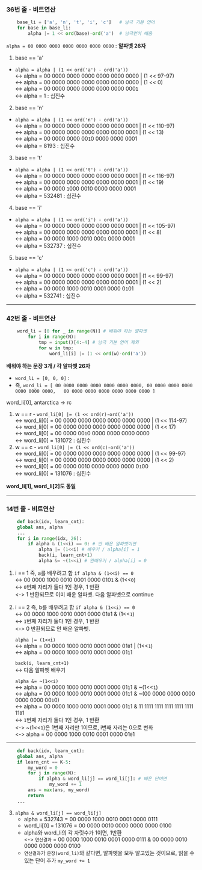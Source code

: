 ### 36번 줄 - 비트연산
```python
    base_li = ['a', 'n', 't', 'i', 'c']   # 남극 기본 언어
    for base in base_li:
        alpha |= 1 << ord(base)-ord('a')  # 남극언어 배움
```

`alpha = 00 0000 0000 0000 0000 0000 0000` : **알파벳 26자**
1. base == 'a'
  - `alpha = alpha | (1 << ord('a') - ord('a'))`  
      <-> alpha = 00 0000 0000 0000 0000 0000 0000 | (1 << 97-97)  
      <-> alpha = 00 0000 0000 0000 0000 0000 0000 | (1 << 0)  
      <-> alpha = 00 0000 0000 0000 0000 0000 000`1`  
      <-> alpha = 1 : 십진수  
2. base == 'n'
  - `alpha = alpha | (1 << ord('n') - ord('a'))`  
      <-> alpha = 00 0000 0000 0000 0000 0000 0001 | (1 << 110-97)  
      <-> alpha = 00 0000 0000 0000 0000 0000 0001 | (1 << 13)  
      <-> alpha = 00 0000 0000 00`1`0 0000 0000 0001  
      <-> alpha = 8193 : 십진수  
3. base == 't'
  - `alpha = alpha | (1 << ord('t') - ord('a'))`  
      <-> alpha = 00 0000 0000 0000 0000 0000 0001 | (1 << 116-97)  
      <-> alpha = 00 0000 0000 0000 0000 0000 0001 | (1 << 19)  
      <-> alpha = 00 0000 `1`000 0010 0000 0000 0001  
      <-> alpha = 532481 : 십진수  
4. base == 'i'
  - `alpha = alpha | (1 << ord('i') - ord('a'))`  
      <-> alpha = 00 0000 0000 0000 0000 0000 0001 | (1 << 105-97)  
      <-> alpha = 00 0000 0000 0000 0000 0000 0001 | (1 << 8)  
      <-> alpha = 00 0000 1000 0010 000`1` 0000 0001  
      <-> alpha = 532737 : 십진수  
5. base == 'c'
  - `alpha = alpha | (1 << ord('c') - ord('a'))`  
      <-> alpha = 00 0000 0000 0000 0000 0000 0001 | (1 << 99-97)  
      <-> alpha = 00 0000 0000 0000 0000 0000 0001 | (1 << 2)  
      <-> alpha = 00 0000 1000 0010 0001 0000 0`1`01  
      <-> alpha = 532741 : 십진수  

---

### 42번 줄 - 비트연산
```python
    word_li = [0 for _ in range(N)] # 배워야 하는 알파벳
        for i in range(N):
            tmp = input()[4:-4] # 남극 기본 언어 제외
            for w in tmp:
                word_li[i] |= (1 << ord(w)-ord('a'))
```
**배워야 하는 문장 3개 / 각 알파벳 26자**
  - `word_li = [0, 0, 0]` :  
  - 즉, `word_li = [
    00 0000 0000 0000 0000 0000 0000,
    00 0000 0000 0000 0000 0000 0000,  
    00 0000 0000 0000 0000 0000 0000
    ]`

word_li[0], antarctica -> rc 
  1. w == r
    - `word_li[0] |= (1 << ord(r)-ord('a'))`  
        <-> word_li[0] = 00 0000 0000 0000 0000 0000 0000 | (1 << 114-97)  
        <-> word_li[0] = 00 0000 0000 0000 0000 0000 0000 | (1 << 17)  
        <-> word_li[0] = 00 0000 00`1`0 0000 0000 0000 0000  
        <-> word_li[0] = 131072 : 십진수  
  2. w == c
    - `word_li[0] |= (1 << ord(c)-ord('a'))`  
        <-> word_li[0] = 00 0000 0000 0000 0000 0000 0000 | (1 << 99-97)  
        <-> word_li[0] = 00 0000 0000 0000 0000 0000 0000 | (1 << 2)  
        <-> word_li[0] = 00 0000 0010 0000 0000 0000 0`1`00  
        <-> word_li[0] = 131076 : 십진수  

**word_li[1], word_li[2]도 동일**


---

### 14번 줄 - 비트연산
```python
    def back(idx, learn_cnt):
    global ans, alpha
    ...
    for i in range(idx, 26):
        if alpha & (1<<i) == 0: # 안 배운 알파벳이면
            alpha |= (1<<i) # 배우기 / alpha[i] = 1
            back(i, learn_cnt+1)
            alpha &= ~(1<<i) # 안배우기 / alpha[i] = 0
```
1. i == 1 즉, a를 배우려고 함
    `if alpha & (1<<i) == 0`  
    <-> 00 0000 1000 0010 0001 0000 010`1` & (1<<`0`)  
    <-> `0`번째 자리가 둘다 1인 경우, 1 반환  
    <-> 1 반환되므로 이미 배운 알파벳. 다음 알파벳으로 continue  

2. i == 2 즉, b를 배우려고 함
    `if alpha & (1<<i) == 0`  
    <-> 00 0000 1000 0010 0001 0000 01`0`1 & (1<<`1`)  
    <-> `1`번째 자리가 둘다 1인 경우, 1 반환  
    <-> 0 반환되므로 안 배운 알파벳.
    
    `alpha |= (1<<i)`  
    <-> alpha = 00 0000 1000 0010 0001 0000 01`0`1 | (1<<`1`)   
    <-> alpha = 00 0000 1000 0010 0001 0000 01`1`1 
    
    `back(i, learn_cnt+1)`  
    <-> 다음 알파벳 배우기

    `alpha &= ~(1<<i)`  
    <-> alpha = 00 0000 1000 0010 0001 0000 01`1`1 & ~(1<<`1`)  
    <-> alpha = 00 0000 1000 0010 0001 0000 01`1`1 & ~(00 0000 0000 0000 0000 0000 00`1`0)  
    <-> alpha = 00 0000 1000 0010 0001 0000 01`1`1 & 11 1111 1111 1111 1111 1111 11`0`1  
    <-> `1`번째 자리가 둘다 1인 경우, 1 반환  
    <-> ~(1<<`1`)은 1번째 자리만 1이므로, i번째 자리는 0으로 변화  
    <-> alpha = 00 0000 1000 0010 0001 0000 01`0`1

---

```python
    def back(idx, learn_cnt):
    global ans, alpha
    if learn_cnt == K-5:
        my_word = 0
        for j in range(N):
            if alpha & word_li[j] == word_li[j]: # 배운 단어면
                my_word += 1
        ans = max(ans, my_word)
        return
    ...
```  

3. `alpha & word_li[j] == word_li[j]`  
    - alpha = 532743 = 00 0000 1000 0010 0001 0000 0111
    - word_li[0] = 131076 = 00 0000 0010 0000 0000 0000 0100
    - alpha와 word_li의 각 자릿수가 1이면, 1반환   
    <-> `연산결과` = 00 0000 1000 0010 0001 0000 0111 & 00 0000 0010 0000 0000 0000 0100
    - `연산결과`가 `문장(word_li)`와 같다면, 알파벳을 모두 알고있는 것이므로, 읽을 수 있는 단어 추가 `my_word += 1`


